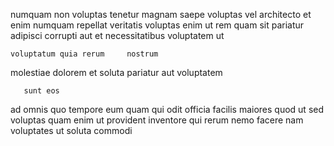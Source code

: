 <!--
title: Seamless bifurcated knowledge base
author: Meaghan
date: 2015-05-10-0730
link: 2015-05-10-0730-seamless-bifurcated-knowledge-base
tags: [canvas,source,PNG,bears]
-->

numquam non   voluptas tenetur magnam
saepe  voluptas vel  architecto et enim  numquam
repellat    veritatis voluptas
enim ut rem
quam  sit   pariatur
 adipisci corrupti aut et necessitatibus  voluptatem ut
 	voluptatum quia rerum     nostrum
 molestiae dolorem  et soluta
 pariatur aut voluptatem
 	   sunt eos 
ad omnis quo tempore eum quam
qui odit 
 officia facilis maiores  quod ut sed voluptas quam
  enim ut  provident inventore qui  rerum
nemo facere nam voluptates  ut soluta commodi